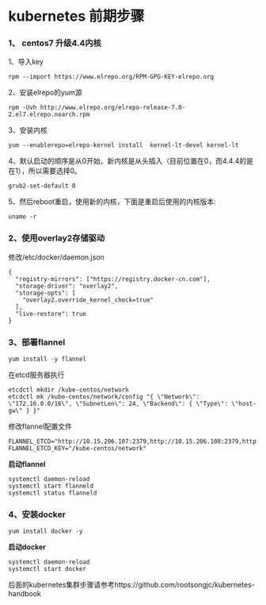 # kubernetes 前期步骤
### 1、 centos7 升级4.4内核
1、导入key
```
rpm --import https://www.elrepo.org/RPM-GPG-KEY-elrepo.org  
```

2、安装elrepo的yum源
```
rpm -Uvh http://www.elrepo.org/elrepo-release-7.0-2.el7.elrepo.noarch.rpm  
```
3、安装内核
```
yum --enablerepo=elrepo-kernel install  kernel-lt-devel kernel-lt 
```
4、默认启动的顺序是从0开始，新内核是从头插入（目前位置在0，而4.4.4的是在1），所以需要选择0。
```
grub2-set-default 0  
```
5、然后reboot重启，使用新的内核，下面是重启后使用的内核版本:
```
uname -r  
```
### 2、使用overlay2存储驱动

修改/etc/docker/daemon.json

```
{
  "registry-mirrors": ["https://registry.docker-cn.com"],
  "storage-driver": "overlay2",
  "storage-opts": [
    "overlay2.override_kernel_check=true"
  ],
  "live-restore": true
}
```

### 3、部署flannel
```
yum install -y flannel
```
在etcd服务器执行
```
etcdctl mkdir /kube-centos/network
etcdctl mk /kube-centos/network/config "{ \"Network\": \"172.16.0.0/16\", \"SubnetLen\": 24, \"Backend\": { \"Type\": \"host-gw\" } }"
```
修改flannel配置文件

```
FLANNEL_ETCD="http://10.15.206.107:2379,http://10.15.206.108:2379,http://10.15.206.109:2379"
FLANNEL_ETCD_KEY="/kube-centos/network"
```

**启动flannel**

```shell
systemctl daemon-reload
systemctl start flanneld
systemctl status flanneld
```

### 4、安装docker
```
yum install docker -y
```
**启动docker**
```shell
systemctl daemon-reload
systemctl start docker
```

后面的kubernetes集群步骤请参考https://github.com/rootsongjc/kubernetes-handbook
